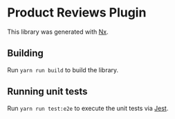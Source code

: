 # Product Reviews Plugin

This library was generated with [Nx](https://nx.dev).

## Building

Run `yarn run build` to build the library.

## Running unit tests

Run `yarn run test:e2e` to execute the unit tests via [Jest](https://jestjs.io).
